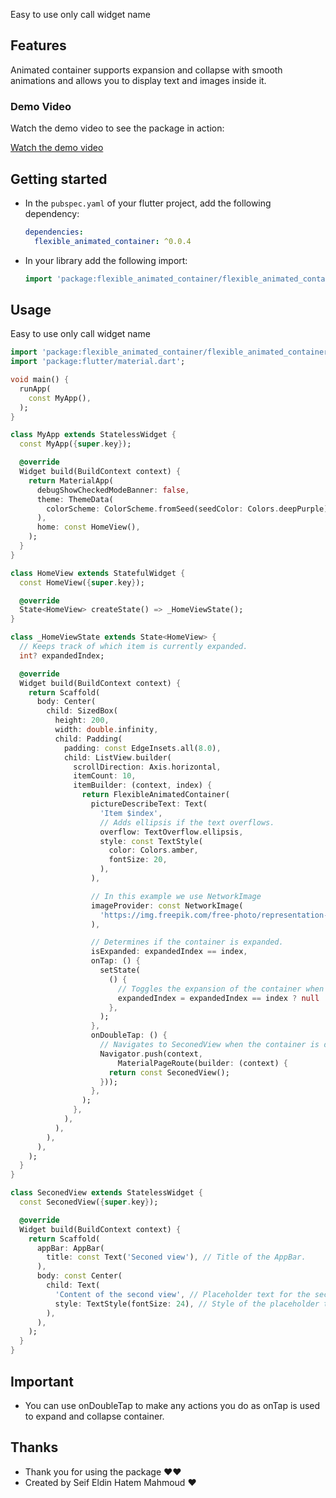 <!--
This README describes the package. If you publish this package to pub.dev,
this README's contents appear on the landing page for your package.

For information about how to write a good package README, see the guide for
[writing package pages](https://dart.dev/guides/libraries/writing-package-pages).

For general information about developing packages, see the Dart guide for
[creating packages](https://dart.dev/guides/libraries/create-library-packages)
and the Flutter guide for
[developing packages and plugins](https://flutter.dev/developing-packages).
-->

Easy to use
only call widget name

## Features

Animated container supports expansion and collapse with smooth animations and allows you to display text and images inside it.

### Demo Video

Watch the demo video to see the package in action:

[Watch the demo video](https://youtube.com/shorts/MDRjUiyMXVU?si=_n18rUwhZnqzBcKW)

## Getting started

- In the `pubspec.yaml` of your flutter project, add the following dependency:

    ```yaml
    dependencies:
      flexible_animated_container: ^0.0.4
    ```
- In your library add the following import:

    ```dart
    import 'package:flexible_animated_container/flexible_animated_container.dart';
    ```

## Usage

Easy to use
only call widget name

```dart
import 'package:flexible_animated_container/flexible_animated_container.dart';
import 'package:flutter/material.dart';

void main() {
  runApp(
    const MyApp(),
  );
}

class MyApp extends StatelessWidget {
  const MyApp({super.key});

  @override
  Widget build(BuildContext context) {
    return MaterialApp(
      debugShowCheckedModeBanner: false,
      theme: ThemeData(
        colorScheme: ColorScheme.fromSeed(seedColor: Colors.deepPurple),
      ),
      home: const HomeView(),
    );
  }
}

class HomeView extends StatefulWidget {
  const HomeView({super.key});

  @override
  State<HomeView> createState() => _HomeViewState();
}

class _HomeViewState extends State<HomeView> {
  // Keeps track of which item is currently expanded.
  int? expandedIndex;

  @override
  Widget build(BuildContext context) {
    return Scaffold(
      body: Center(
        child: SizedBox(
          height: 200,
          width: double.infinity,
          child: Padding(
            padding: const EdgeInsets.all(8.0),
            child: ListView.builder(
              scrollDirection: Axis.horizontal,
              itemCount: 10,
              itemBuilder: (context, index) {
                return FlexibleAnimatedContainer(
                  pictureDescribeText: Text(
                    'Item $index',
                    // Adds ellipsis if the text overflows.
                    overflow: TextOverflow.ellipsis,
                    style: const TextStyle(
                      color: Colors.amber,
                      fontSize: 20,
                    ),
                  ),

                  // In this example we use NetworkImage
                  imageProvider: const NetworkImage(
                    'https://img.freepik.com/free-photo/representation-user-experience-interface-design-smartphone_23-2150165977.jpg?t=st=1722952880~exp=1722956480~hmac=e9c5cdd7e4f91dbc6e0f1bcec2c3f2d2c7e29dbdd17957fd7a7384e01fa20759&w=900', // URL for the image (placeholder).
                  ),

                  // Determines if the container is expanded.
                  isExpanded: expandedIndex == index,
                  onTap: () {
                    setState(
                      () {
                        // Toggles the expansion of the container when tapped.
                        expandedIndex = expandedIndex == index ? null : index;
                      },
                    );
                  },
                  onDoubleTap: () {
                    // Navigates to SeconedView when the container is double-tapped.
                    Navigator.push(context,
                        MaterialPageRoute(builder: (context) {
                      return const SeconedView();
                    }));
                  },
                );
              },
            ),
          ),
        ),
      ),
    );
  }
}

class SeconedView extends StatelessWidget {
  const SeconedView({super.key});

  @override
  Widget build(BuildContext context) {
    return Scaffold(
      appBar: AppBar(
        title: const Text('Seconed view'), // Title of the AppBar.
      ),
      body: const Center(
        child: Text(
          'Content of the second view', // Placeholder text for the second view.
          style: TextStyle(fontSize: 24), // Style of the placeholder text.
        ),
      ),
    );
  }
}

```

## Important
- You can use onDoubleTap to make any actions you do as onTap is used to expand and collapse container.


## Thanks
- Thank you for using the package ❤❤
- Created by Seif Eldin Hatem Mahmoud ❤





